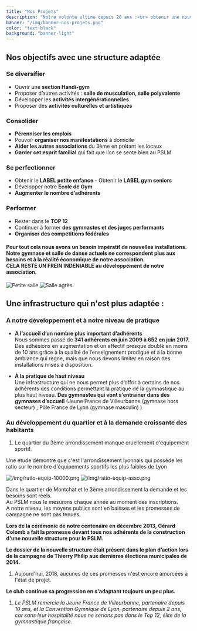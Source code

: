 ```yaml
---
title: "Nos Projets"
description: "Notre volonté ultime depuis 20 ans :<br> obtenir une nouvelle structure d’entrainement adaptée à notre activité en pleine expansion."
banner: "/img/banner-nos-projets.png"
color: "text-black"
background: "banner-light"
---
```


## Nos objectifs avec une structure adaptée

### Se diversifier

* Ouvrir une **section Handi-gym**  
* Proposer d’autres activités : **salle de musculation, salle polyvalente**  
* Développer les **activités intergénérationnelles**  
* Proposer des **activités culturelles et artistiques**  

### Consolider

* **Pérenniser les emplois**  
* Pouvoir **organiser nos manifestations** à domicile  
* **Aider les autres associations** du 3ème en prêtant les locaux  
* **Garder cet esprit familial** qui fait que l’on se sente bien au PSLM  

### Se perfectionner

* Obtenir le **LABEL petite enfance** - Obtenir le **LABEL gym seniors**  
* Développer notre **Ecole de Gym**  
* **Augmenter le nombre d’adhérents**  

### Performer

* Rester dans le **TOP 12**  
* Continuer à former **des gymnastes et des juges performants**  
* **Organiser des compétitions fédérales**  

#### Pour tout cela nous avons un besoin impératif de nouvelles installations. <br>Notre gymnase et salle de danse actuels ne correspondent plus aux besoins et à la réalité économique de notre association.<br> CELA RESTE UN FREIN  INDENIABLE au développement de notre association.


![Petite salle](/img/salle-petite.png) ![Salle agrès](/img/salle-agres.png)


## Une infrastructure qui n'est plus adaptée :  

### A notre développement et à notre niveau de pratique

* **A l’accueil d’un nombre plus important d’adhérents**  
Nous sommes passé de **341 adhérents en juin 2009 à 652 en juin 2017.**  
Des adhésions en augmentation et un effectif presque doublé en moins de 10 ans grâce à la qualité de l’enseignement prodigué et à la bonne ambiance qui règne, mais que nous devons limiter en raison des installations mises à disposition.  

* **À la pratique de haut niveau**  
Une infrastructure qui ne nous permet plus d’offrir à certains de nos adhérents des conditions permettant la pratique de la gymnastique au plus haut niveau. **Des gymnastes qui vont s’entrainer dans des gymnases d’accueil** (Jeune France de Villeurbanne (gymnase hors secteur) ; Pôle France de Lyon (gymnase masculin) )

### Au développement du quartier et à la demande croissante des habitants

1. Le quartier du 3ème arrondissement manque cruellement d'équipement sportif.   

Une étude démontre que c'est l'arrondissement lyonnais qui posséde les ratio sur le nombre d'équipements sportifs les plus faibles de Lyon

 ![/img/ratio-equip-10000.png](/img/ratio-equip-10000.png) ![/img/ratio-equip-asso.png](/img/ratio-equip-asso.png)   

Dans le quartier de Montchat et le 3ème arrondissement la demande et les besoins sont réels.   
Au PSLM nous le mesurons chaque année au moment des inscriptions.  
A notre niveau, les moyens publics sont en baisses et les promesses de campagne ne sont pas tenues.  

**Lors de la cérémonie de notre centenaire en décembre 2013, Gérard Colomb a fait la promesse devant tous nos adhérents de la construction d'une nouvelle structure pour le PSLM.**

**Le dossier de la nouvelle structure était présent dans le plan d’action lors de la campagne de Thierry Philip aux dernières élections municipales de 2014.**  

1. Aujourd'hui, 2018, aucunes de ces promesses n'est encore amorcées à l'état de projet.

**Le club continue sa progression en s'adaptant toujours un peu plus.**  

1. *Le PSLM remercie la Jeune France de Villeurbanne, partenaire depuis 10 ans, et la Convention Gymnique de Lyon, partenaire depuis 2 ans, car sans leur hospitalité nous ne serions pas dans le Top 12, élite de la gymnastique française.*
